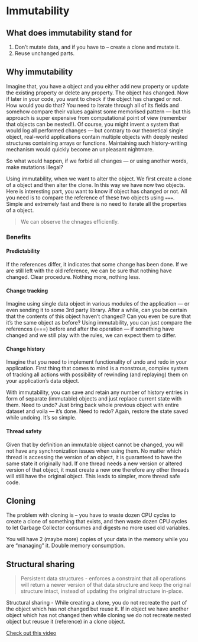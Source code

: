 # Immutability

## What does immutability stand for

1. Don’t mutate data, and if you have to – create a clone and mutate it.
2. Reuse unchanged parts.

## Why immutability

Imagine that, you have a object and you either add new property or update the existing property or delete any property. The object has changed. Now if later in your code, you want to check if the object has changed or not. How would you do that? You need to iterate through all of its fields and somehow compare their values against some memorised pattern — but this approach is super expensive from computational point of view (remember that objects can be nested!). Of course, you might invent a system that would log all performed changes — but contrary to our theoretical single object, real-world applications contain multiple objects with deeply nested structures containing arrays or functions. Maintaining such history-writing mechanism would quickly become an unpleasant nightmare.

So what would happen, if we forbid all changes — or using another words, make mutations illegal?

Using immutability, when we want to alter the object. We first create a clone of a object and then alter the clone. In this way we have now two objects. Here is interesting part, you want to know if object has changed or not. All you need is to compare the reference of these two objects using `===`. Simple and extremely fast and there is no need to iterate all the properties of a object.

> We can observe the chnages efficiently.

### Benefits

#### Predictability

If the references differ, it indicates that some change has been done. If we are still left with the old reference, we can be sure that nothing have changed. Clear procedure. Nothing more, nothing less.

#### Change tracking

Imagine using single data object in various modules of the application — or even sending it to some 3rd party library. After a while, can you be certain that the contents of this object haven’t changed? Can you even be sure that it’s the same object as before? Using immutability, you can just compare the references (===) before and after the operation — if something have changed and we still play with the rules, we can expect them to differ.

#### Change history

Imagine that you need to implement functionality of undo and redo in your application. First thing that comes to mind is a monstrous, complex system of tracking all actions with possibility of rewinding (and replaying) them on your application’s data object.

With immutability, you can save and retain any number of history entries in form of separate (immutable) objects and just replace current state with them. Need to undo? Just bring back whole previous object with entire dataset and voila — it’s done. Need to redo? Again, restore the state saved while undoing. It’s so simple.

#### Thread safety

Given that by definition an immutable object cannot be changed, you will not have any synchronization issues when using them. No matter which thread is accessing the version of an object, it is guaranteed to have the same state it originally had. If one thread needs a new version or altered version of that object, it must create a new one therefore any other threads will still have the original object. This leads to simpler, more thread safe code.

## Cloning

The problem with cloning is – you have to waste dozen CPU cycles to create a clone of something that exists, and then waste dozen CPU cycles to let Garbage Collector consumes and digests no more used old variables.

You will have 2 (maybe more) copies of your data in the memory while you are “managing” it. Double memory consumption.

## Structural sharing

> Persistent data structures - enforces a constraint that all operations will return a newer version of that data structure and keep the original structure intact, instead of updating the original structure in-place.

Structural sharing - While creating a clone, you do not recreate the part of the object which has not changed but reuse it. If in object we have another object which has not changed then while cloning we do not recreate nested object but reusue it (reference) in a clone object.

[Check out this video](https://www.youtube.com/watch?v=Wo0qiGPSV-s)
